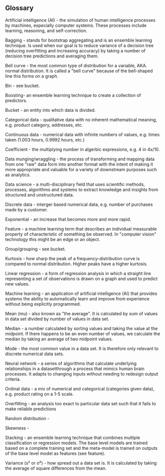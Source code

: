 ## Glossary

Artificial intelligence (AI) - the simulation of human intelligence processes by machines, especially computer systems. These processes include learning, reasoning, and self-correction.

Bagging - stands for bootstrap aggregating and is an ensemble learning technique. Is used when our goal is to reduce variance of a decision tree (reducing overfitting and increasing accuracy) by taking a number of decision tree predictions and averaging them.

Bell curve - the most common type of distribution for a variable, AKA. normal distribution. It is called a "bell curve" because of the bell-shaped line this forms on a graph.

Bin - see bucket.

Boosting- an ensemble learning technique to create a collection of predictors.

Bucket - an entity into which data is divided.

Categorical data - qualitative data with no inherent mathematical meaning, e.g. product category, addresses, etc.

Continuous data - numerical data with infinite numbers of values, e.g. times taken (1.003 hours, 0.9992 hours, etc.)

Coefficient - the multiplying number in algerbic expressions, e.g. 4 in 4x/10.

Data munging/wraggling - the process of transforming and mapping data from one "raw" data form into another format with the intent of making it more appropriate and valuable for a variety of downstream purposes such as analytics.

Data science - a multi-disciplinary field that uses scientific methods, processes, algorithms and systems to extract knowledge and insights from structured and unstructured data.

Discrete data - interger based numerical data, e.g. number of purchases made by a customer.

Exponential - an increase that becomes more and more rapid.

Feature - a machine learning term that describes an individual measurable property of characteristic of something be observed. In "computer vision" technology this might be an edge or an object.

Group/grouping - see bucket.

Kurtosis - how sharp the peak of a frequency-distribution curve is compared to normal distribution. Higher peaks have a higher kurtosis.

Linear regression - a form of regression analysis in which a straight line representing a set of observations is drawn on a graph and used to predict new values.

Machine learning - an application of artificial intelligence (AI) that provides systems the ability to automatically learn and improve from experience without being explicitly programmed.

Mean (mu) - also known as "the average". It is calculated by sum of values in data set divided by number of values in data set.

Median - a number calculated by sorting values and taking the value at the midpoint. If there happens to be an even number of values, we calculate the median by taking an average of two midpoint values.

Mode - the most common value in a data set. It is therefore only relevant to discrete numerical data sets.

Neural network - a series of algorithms that calculate underlying relationships in a datasetthrough a process that mimics human brain processes. It adapts to changing inputs without needing to redesign output criteria.

Ordinal data - a mix of numerical and categorical (categories given data), e.g. product rating on a 1-5 scale.

Overfitting - an analysis too exact to particular data set such that it fails to make reliable predictions

Random distribution -

Skewness -

Stacking - an ensemble learning technique that combines multiple classification or regression models. The base level models are trained based on a complete training set and the meta-model is trained on outputs of the base level model as features (see feature).

Variance (s² or σ²) - how spread out a data set is. It is calculated by taking the average of square differences from the mean.
